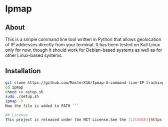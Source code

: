 # Ipmap

## About 
This is a simple command line tool written in Python that allows geolocation of IP addresses directly from your terminal. It has been tested on Kali Linux only for now, though it should work for Debian-based systems as well as for other Linux-based systems.

## Installation

```bash
git clone https://github.com/MasterX16/Ipmap-A-command-line-IP-tracking-tool
cd Ipmap
chmod +x setup.sh
sudo ./setup.sh
ipmap -h
Now the file is added to PATH ```

## License
This project is released under the MIT License.See the [LICENSE](https://github.com/MasterX16/Ipmap-A-command-line-IP-tracking-tool/LICENSE) file for more.
